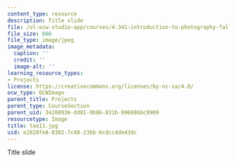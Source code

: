 ```yaml
---
content_type: resource
description: Title slide
file: /ol-ocw-studio-app/courses/4-341-introduction-to-photography-fall-2002/e2828fe883027c48236b6cdcc4de43dc_tao11.jpg
file_size: 666
file_type: image/jpeg
image_metadata:
  caption: ''
  credit: ''
  image-alt: ''
learning_resource_types:
- Projects
license: https://creativecommons.org/licenses/by-nc-sa/4.0/
ocw_type: OCWImage
parent_title: Projects
parent_type: CourseSection
parent_uid: 34260936-dd81-9b86-831b-996996bc9909
resourcetype: Image
title: tao11.jpg
uid: e2828fe8-8302-7c48-236b-6cdcc4de43dc
---
```

Title slide